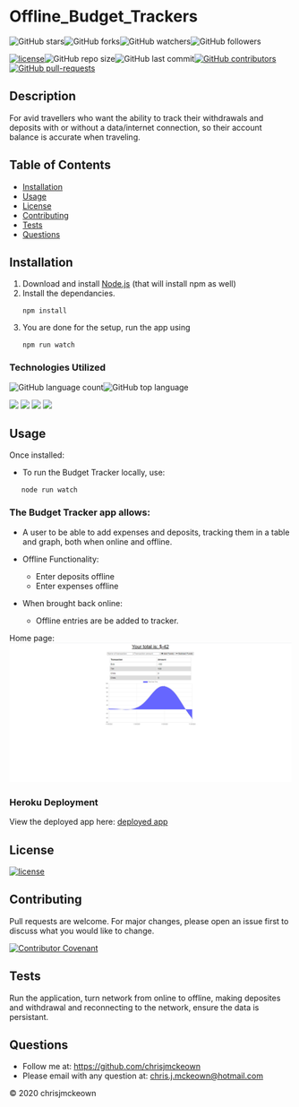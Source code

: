 # Offline_Budget_Trackers

![GitHub stars](https://img.shields.io/github/stars/chrisjmckeown/Offline_Budget_Trackers?style=social)![GitHub forks](https://img.shields.io/github/forks/chrisjmckeown/Offline_Budget_Trackers?style=social)![GitHub watchers](https://img.shields.io/github/watchers/chrisjmckeown/Offline_Budget_Trackers?style=social)![GitHub followers](https://img.shields.io/github/followers/chrisjmckeown?style=social)

[![license](https://img.shields.io/github/license/chrisjmckeown/Offline_Budget_Trackers?style=flat-square)](https://github.com/chrisjmckeown/Offline_Budget_Trackers/blob/master/LICENSE)![GitHub repo size](https://img.shields.io/github/repo-size/chrisjmckeown/Offline_Budget_Trackers?style=flat-square)![GitHub last commit](https://img.shields.io/github/last-commit/chrisjmckeown/Offline_Budget_Trackers?style=flat-square)[![GitHub contributors](https://img.shields.io/github/contributors/chrisjmckeown/Offline_Budget_Trackers?style=flat-square)](https://GitHub.com/chrisjmckeown/Offline_Budget_Trackers/graphs/contributors/)[![GitHub pull-requests](https://img.shields.io/github/issues-pr/chrisjmckeown/Offline_Budget_Trackers?style=flat-square)](https://GitHub.com/chrisjmckeown/Offline_Budget_Trackers/pull/)

## Description

For avid travellers who want the ability to track their withdrawals and deposits with or without a data/internet connection, so their account balance is accurate when traveling.

## Table of Contents

- [Installation](#Installation)
- [Usage](#Usage)
- [License](#License)
- [Contributing](#Contributing)
- [Tests](#Tests)
- [Questions](#Questions)

## Installation

1. Download and install [Node.js](http://nodejs.org/) (that will install npm as well)
2. Install the dependancies.<br />
   ```
   npm install
   ```
3. You are done for the setup, run the app using
   ```
   npm run watch
   ```

### Technologies Utilized

![GitHub language count](https://img.shields.io/github/languages/count/chrisjmckeown/Offline_Budget_Trackers?style=flat-square)![GitHub top language](https://img.shields.io/github/languages/top/chrisjmckeown/Offline_Budget_Trackers?style=flat-square)

<img src="https://img.shields.io/badge/html5%20-%23E34F26.svg?&style=for-the-badge&logo=html5&logoColor=white"/> <img src="https://img.shields.io/badge/css3%20-%231572B6.svg?&style=for-the-badge&logo=css3&logoColor=white"/> <img src="https://img.shields.io/badge/node.js%20-%2343853D.svg?&style=for-the-badge&logo=node.js&logoColor=white"/> <img src="https://img.shields.io/badge/javascript%20-%23323330.svg?&style=for-the-badge&logo=javascript&logoColor=%23F7DF1E"/>

## Usage

Once installed:

- To run the Budget Tracker locally, use:

```
   node run watch
```

<h3>The Budget Tracker app allows:</h3>
<ul>
    <li>
        <p>A user to be able to add expenses and deposits, tracking them in a table and graph, both when online and offline.</p>
    </li>
    <li>
        <p>Offline Functionality:</p>
        <ul>
            <li>
                Enter deposits offline
            </li>
            <li>
                Enter expenses offline
            </li>
        </ul>
  </li>
  <li>
      <p>When brought back online:</p>
        <ul>
            <li>
                Offline entries are be added to tracker.
            </li>
        </ul>
  </li>
</ul>

Home page:
<img src="./public/images/home.png" alt="Home page">

### Heroku Deployment

View the deployed app here: [deployed app]()

## License

[![license](https://img.shields.io/github/license/chrisjmckeown/Offline_Budget_Trackers.svg?style=flat-square)](https://github.com/chrisjmckeown/Offline_Budget_Trackers/blob/master/LICENSE)

## Contributing

Pull requests are welcome. For major changes, please open an issue first to discuss what you would like to change.

[![Contributor Covenant](https://img.shields.io/badge/Contributor%20Covenant-v2.0%20adopted-ff69b4.svg)](code_of_conduct.md)

## Tests

Run the application, turn network from online to offline, making deposites and withdrawal and reconnecting to the network, ensure the data is persistant.  

## Questions

- Follow me at: <a href="https://github.com/chrisjmckeown" target="_blank">https://github.com/chrisjmckeown</a>
- Please email with any question at: chris.j.mckeown@hotmail.com

© 2020 chrisjmckeown
